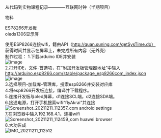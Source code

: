从代码到实物课程记录————互联网时钟（半期项目）

物料

ESP8266开发板   
oleds1306显示屏

使用ESP8266连接wifi，籍由API（http://quan.suning.com/getSysTime.do）
获得时间并显示在屏幕上，未完成所有内容（无外壳）  
制作过程：
1.下载arduino IDE并安装  
![image](https://user-images.githubusercontent.com/89186177/145661777-5cde2f61-f761-4a7b-bc52-18ce8f645947.png)  
2.打开IDE，文件-首选项，在“附加开发板管理器地址”中输入 http://arduino.esp8266.com/stable/package_esp8266com_index.json  
![image](https://user-images.githubusercontent.com/89186177/145661820-344d650f-e5bb-498a-965e-fb6a90128f01.png)  
3.选择项目-加载库-管理库，搜索esp8266并安装对应库  
4.将esp8266开发板连接，编译并下载程序。  
5.连接开发板与oled屏幕，d1连接SCL端，d2连接SDA端。  
6.接通电源，打开手机搜索wifi“flyAkrai”并连接  
![Screenshot_20211211_112357_com android settings](https://user-images.githubusercontent.com/89186177/145662299-2d5b73d0-b85f-4e3d-8e02-e0732fb2c686.jpg)  
7.在浏览器中输入192.168.4.1，连接wifi  
![Screenshot_20211211_112459_com huawei browser](https://user-images.githubusercontent.com/89186177/145662300-aeb3de00-7582-46a3-a288-cd30c209b0ba.jpg)  
8.大功告成  
![IMG_20211211_112512](https://user-images.githubusercontent.com/89186177/145662257-41d422f0-2b6f-463a-9e5c-47d202e6fd5b.jpg)
